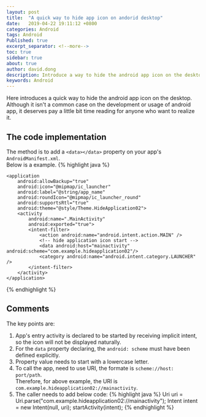 ```yaml
---
layout: post
title:  "A quick way to hide app icon on andorid desktop"
date:   2019-04-22 19:11:12 +0800
categories: Android
tags: Android
Published: true
excerpt_separator: <!--more-->
toc: true
sidebar: true
about: true
author: david.dong
description: Introduce a way to hide the android app icon on the desktop. 
keywords: Android
---
```

Here introduces a quick way to hide the android app icon on the desktop. Although it isn't a common case on the development or usage of android app, it deserves pay a little bit time reading for anyone who want to realize it.<!--more-->

## The code implementation
The method is to add a `<data></data>` property on your app's `AndroidManifest.xml`.    
Below is a example.
{% highlight java %}
<?xml version="1.0" encoding="utf-8"?>
<manifest xmlns:android="http://schemas.android.com/apk/res/android"
    xmlns:tools="http://schemas.android.com/tools"
    package="com.example.hideapplication02">

    <application
        android:allowBackup="true"
        android:icon="@mipmap/ic_launcher"
        android:label="@string/app_name"
        android:roundIcon="@mipmap/ic_launcher_round"
        android:supportsRtl="true"
        android:theme="@style/Theme.HideApplication02">
        <activity
            android:name=".MainActivity"
            android:exported="true">
            <intent-filter>
                <action android:name="android.intent.action.MAIN" />
				<!-- hide application icon start -->
                <data android:host="mainactivity" android:scheme="com.example.hideapplication02"/>
                <category android:name="android.intent.category.LAUNCHER" />
            </intent-filter>
        </activity>
    </application>

</manifest>
{% endhighlight %}

## Comments
The key points are:

1. App's entry activity is declared to be started by receiving implicit intent, so the icon will not be displayed naturally.
2. For the `data` property declaring, the `android: scheme` must have been defined explicitly. 
3. Property value needs to start with a lowercase letter.
4. To call the app, need to use URI, the formate is `scheme://host: port/path`.     
Therefore, for above example, the URI is `com.example.hideapplication02://mainactivity`.
5. The caller needs to add below code: 
{% highlight java %}
  Uri uri = Uri.parse("com.example.hideapplication02://mainactivity");
  Intent intent = new Intent(null, uri);
  startActivity(intent);
{% endhighlight %}
